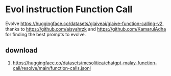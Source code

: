 # Evol instruction Function Call

Evolve https://huggingface.co/datasets/glaiveai/glaive-function-calling-v2, thanks to https://github.com/aisyahrzk and https://github.com/KamarulAdha for finding the best prompts to evolve.

## download

1. https://huggingface.co/datasets/mesolitica/chatgpt-malay-function-call/resolve/main/function-calls.jsonl